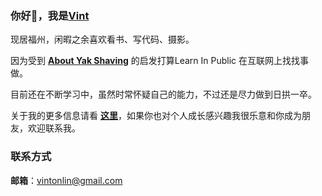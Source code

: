 ### 你好👋，我是[Vint](https://vinton.store)

现居福州，闲暇之余喜欢看书、写代码、摄影。

因为受到 [**About Yak Shaving**](https://antfu.me/posts/about-yak-shaving-zh) 的启发打算Learn In Public 在互联网上找找事做。

目前还在不断学习中，虽然时常怀疑自己的能力，不过还是尽力做到日拱一卒。

关于我的更多信息请看 [**这里**](https://vinton.store/about/)，如果你也对个人成长感兴趣我很乐意和你成为朋友，欢迎联系我。

### 联系方式
**邮箱**：vintonlin@gmail.com

<!--
**VintLin/VintLin** is a ✨ _special_ ✨ repository because its `README.md` (this file) appears on your GitHub profile.

Here are some ideas to get you started:

- 🔭 I’m currently working on ...
- 🌱 I’m currently learning ...
- 👯 I’m looking to collaborate on ...
- 🤔 I’m looking for help with ...
- 💬 Ask me about ...
- 📫 How to reach me: ...
- 😄 Pronouns: ...
- ⚡ Fun fact: ...
-->
